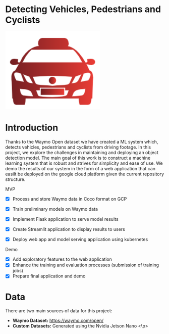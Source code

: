 # Detecting Vehicles, Pedestrians and Cyclists
<p float="left">
  <img src="assets/project_logo.png" width="300">
</p>

<H1>Introduction</H1>
<p>
Thanks to the Waymo Open dataset we have created a ML system which,
    detects vehicles, pedestrians and cyclists from driving footage. 
    In this project, we explore the challenges in maintaining and deploying an object detection model. The main goal of this work is to construct a machine learning system that is robust and strives for simplicity and ease of use. We demo the results of our system in the form of a web application that can easilt be deployed on the google cloud platform given the current repository structure.

</p>
  
<p>  

MVP
- [x] Process and store Waymo data in Coco format on GCP
- [x] Train preliminary models on Waymo data
- [x] Implement Flask application to serve model results
- [x] Create Streamlit application to display results to users
- [x] Deploy web app and model serving application using kubernetes


Demo
- [x] Add exploratory features to the web application
- [x] Enhance the training and evaluation processes (submission of training jobs)
- [x] Prepare final application and demo
</p>

<H1>Data</H1>
<p>
There are two main sources of data for this project:

- **Waymo Dataset:** https://waymo.com/open/
- **Custom Datasets:** Generated using the Nvidia Jetson Nano
<\p>
